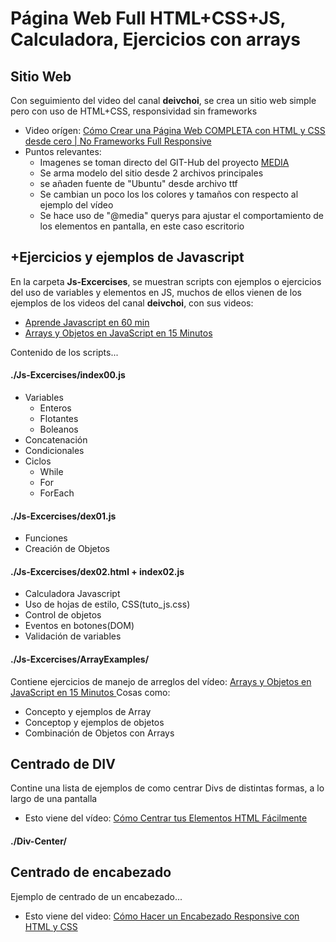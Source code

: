 # Página Web Full HTML+CSS+JS, Calculadora, Ejercicios con arrays
## Sitio Web
Con seguimiento del video del canal **deivchoi**, se crea un sitio web simple pero con uso de HTML+CSS, responsividad sin frameworks
* Video orígen: [Cómo Crear una Página Web COMPLETA con HTML y CSS desde cero | No Frameworks Full Responsive
](https://www.youtube.com/watch?v=8-RC-Q7Wtzc)
* Puntos relevantes:
    + Imagenes se toman directo del GIT-Hub del proyecto [MEDIA](https://github.com/choidavid4/pagina-completa-html-css/tree/master/media)
    + Se arma modelo del sitio desde 2 archivos principales
    + se añaden fuente de "Ubuntu" desde archivo ttf
    + Se cambian un poco los los colores y tamaños con respecto al ejemplo del vídeo
    + Se hace uso de "@media" querys para ajustar el comportamiento de los elementos en pantalla, en este caso escritorio

## +Ejercicios y ejemplos de Javascript
En la carpeta **Js-Excercises**, se muestran scripts con ejemplos o ejercicios del uso de variables y elementos en JS, muchos de ellos vienen de los ejemplos de los videos del canal **deivchoi**, con sus videos:
- [Aprende Javascript en 60 min](https://www.youtube.com/watch?v=bmGPv687toc)
- [Arrays y Objetos en JavaScript en 15 Minutos
](https://www.youtube.com/watch?v=5DaZXXbHI_U&t=904s)

Contenido de los scripts...
#### ./Js-Excercises/index00.js
* Variables
    + Enteros
    + Flotantes
    + Boleanos
* Concatenación
* Condicionales
* Ciclos
    + While
    + For
    + ForEach

#### ./Js-Excercises/dex01.js
* Funciones
* Creación de Objetos

#### ./Js-Excercises/dex02.html + index02.js
* Calculadora Javascript
* Uso de hojas de estilo, CSS(tuto_js.css)
* Control de objetos
* Eventos en botones(DOM)
* Validación de variables

#### ./Js-Excercises/ArrayExamples/
Contiene ejercicios de manejo de arreglos del vídeo: [Arrays y Objetos en JavaScript en 15 Minutos
](https://www.youtube.com/watch?v=5DaZXXbHI_U&t=904s)
Cosas como:
* Concepto y ejemplos de Array
* Conceptop y ejemplos de objetos
* Combinación de Objetos con Arrays

## Centrado de DIV
Contine una lista de ejemplos de como centrar Divs de distintas formas, a lo largo de una pantalla
* Esto viene del vídeo: [Cómo Centrar tus Elementos HTML Fácilmente
](https://www.youtube.com/watch?v=nBCvLJjcFNk)
#### ./Div-Center/

## Centrado de encabezado
Ejemplo de centrado de un encabezado...
* Esto viene del video: [Cómo Hacer un Encabezado Responsive con HTML y CSS
](https://www.youtube.com/watch?v=OuoLQiXPitk)